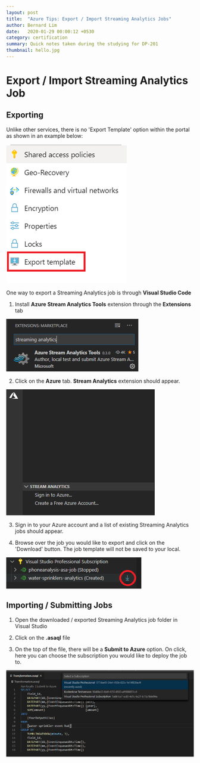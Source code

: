 ```yaml
---
layout: post
title:  "Azure Tips: Export / Import Streaming Analytics Jobs"
author: Bernard Lim
date:   2020-01-29 00:00:12 +0530
category: certification
summary: Quick notes taken during the studying for DP-201
thumbnail: hello.jpg
---
```


# Export / Import Streaming Analytics Job

## Exporting

Unlike other services, there is no 'Export Template' option within the portal as shown in an example below:

![alt text](/assets/img/posts/2020-01-29-azure-tips-export-import-streaming-analytics/export-template-icon.png "")

One way to export a Streaming Analytics job is through **Visual Studio Code**

1. Install **Azure Stream Analytics Tools** extension through the **Extensions** tab

![alt text](/assets/img/posts/2020-01-29-azure-tips-export-import-streaming-analytics/sa-icon.png "")


2. Click on the **Azure** tab. **Stream Analytics** extension should appear.

![alt text](/assets/img/posts/2020-01-29-azure-tips-export-import-streaming-analytics/sa-extension.png "")

3. Sign in to your Azure account and a list of existing Streaming Analytics jobs should appear.

4. Browse over the job you would like to export and click on the 'Download' button. The job template will not be saved to your local.

![alt text](/assets/img/posts/2020-01-29-azure-tips-export-import-streaming-analytics/sa-jobs.png "")

## Importing / Submitting Jobs

1. Open the downloaded / exported Streaming Analytics job folder in Visual Studio

2. Click on the **.asaql** file

3. On the top of the file, there will be a **Submit to Azure** option. On click, here you can choose the subscription you would like to deploy the job to.

![alt text](/assets/img/posts/2020-01-29-azure-tips-export-import-streaming-analytics/sa-submit.png "")
